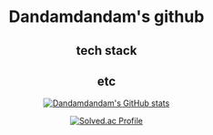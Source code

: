<div align="center">
  <h1>Dandamdandam's github</h1>

  <h2>tech stack</h2>

  <h2>etc</h2>
  <div>
    
  [![Dandamdandam's GitHub stats](https://github-readme-stats.vercel.app/api?username=dandamdandam&show_icons=true&theme=tokyonight)](https://github.com/anuraghazra/github-readme-stats)
  </div>
  <div>
    
  [![Solved.ac Profile](http://mazassumnida.wtf/api/v2/generate_badge?boj=glue0440)](https://solved.ac/glue0440/)
  </div>
</div>
